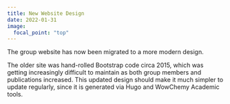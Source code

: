 ```yaml
---
title: New Website Design
date: 2022-01-31
image:
  focal_point: "top"
---
```


The group website has now been migrated to a more modern design.

<!--more-->

The older site was hand-rolled Bootstrap code circa 2015, which was getting increasingly difficult to maintain as both group members and publications increased. This updated design should make it much simpler to update regularly, since it is generated via Hugo and WowChemy Academic tools.

